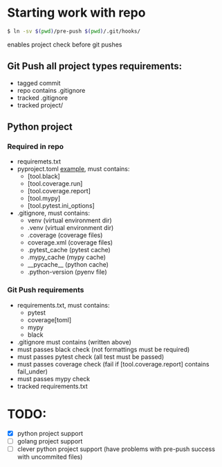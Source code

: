 # Starting work with repo
```bash
$ ln -sv $(pwd)/pre-push $(pwd)/.git/hooks/
```

enables project check before git pushes

## Git Push all project types requirements:
* tagged commit
* repo contains .gitignore
* tracked .gitignore
* tracked project/


## Python project
### Required in repo
* requiremets.txt
* pyproject.toml [example](./pyproject.toml), must contains:
    * [tool.black]
    * [tool.coverage.run]
    * [tool.coverage.report]
    * [tool.mypy]
    * [tool.pytest.ini\_options]
* .gitignore, must contains:
    * venv (virtual environment dir)
    * .venv (virtual environment dir)
    * .coverage (coverage files)
    * coverage.xml (coverage files)
    * .pytest\_cache (pytest cache)
    * .mypy\_cache (mypy cache)
    * \_\_pycache\_\_ (python cache)
    * .python-version (pyenv file)

### Git Push requirements
* requirements.txt, must contains:
    * pytest
    * coverage[toml]
    * mypy
    * black
* .gitignore must contains (written above)
* must passes black check (not formattings must be required)
* must passes pytest check (all test must be passed)
* must passes coverage check (fail if [tool.coverage.report] contains fail\_under)
* must passes mypy check
* tracked requirements.txt


# TODO:
- [x] python project support
- [ ] golang project support
- [ ] clever python project support (have problems with pre-push success with uncommited files)
